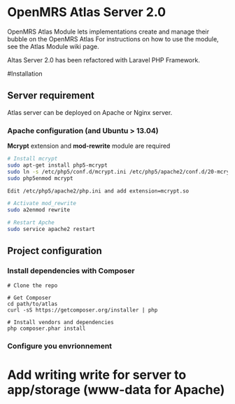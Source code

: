 OpenMRS Atlas Server 2.0
=====================

OpenMRS Atlas Module lets implementations create and manage their bubble on the OpenMRS Atlas
For instructions on how to use the module, see the Atlas Module wiki page.

Altas Server 2.0 has been refactored with Laravel PHP Framework.

#Installation
## Server requirement
Atlas server can be deployed on Apache or Nginx server. 
### Apache configuration (and Ubuntu > 13.04)
**Mcrypt** extension and **mod-rewrite** module are required
```sh
# Install mcrypt
sudo apt-get install php5-mcrypt
sudo ln -s /etc/php5/conf.d/mcrypt.ini /etc/php5/apache2/conf.d/20-mcrypt.ini
sudo php5enmod mcrypt

Edit /etc/php5/apache2/php.ini and add extension=mcrypt.so

# Activate mod_rewrite
sudo a2enmod rewrite

# Restart Apche
sudo service apache2 restart
```
## Project configuration

### Install dependencies with Composer
```
# Clone the repo

# Get Composer
cd path/to/atlas
curl -sS https://getcomposer.org/installer | php

# Install vendors and dependencies
php composer.phar install
```

### Configure you envrionnement

# Add writing write for server to app/storage (www-data for Apache)

